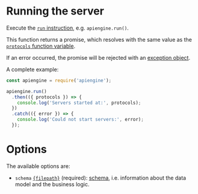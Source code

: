 # Running the server

Execute the [`run` instruction](usage.md), e.g. `apiengine.run()`.

This function returns a promise, which resolves with the same value as the
[`protocols` function variable](logging.md#functions-variables).

If an error occurred, the promise will be rejected with an
[exception object](error.md#exceptions-thrown-in-the-server).

A complete example:

<!-- eslint-disable no-unused-vars, no-undef, strict, no-console,
no-restricted-globals, unicorn/catch-error-name, promise/always-return,
promise/prefer-await-to-then -->
```javascript
const apiengine = require('apiengine');

apiengine.run()
  .then(({ protocols }) => {
    console.log('Servers started at:', protocols);
  })
  .catch(({ error }) => {
    console.log('Could not start servers:', error);
  });
```

# Options

The available options are:
  - `schema` [`{filepath}`](configuration.md#filepaths-options) (required):
    [schema](schema.md), i.e. information about the data model and
    the business logic.

